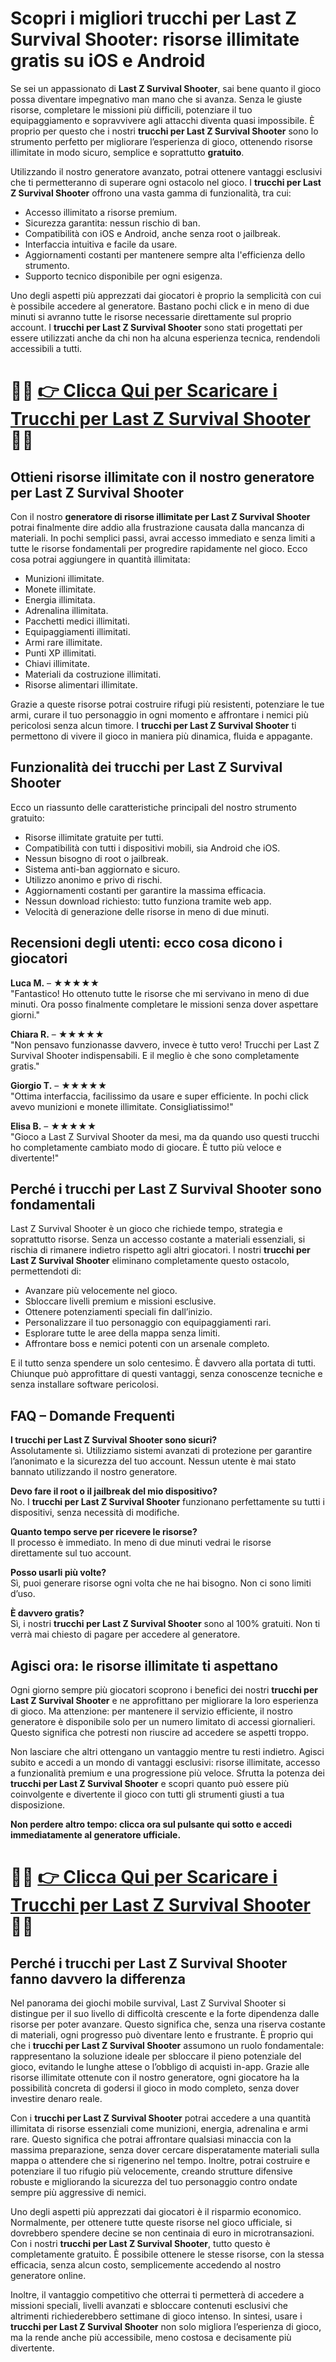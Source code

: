<h1>Scopri i migliori trucchi per Last Z Survival Shooter: risorse illimitate gratis su iOS e Android</h1>

<p>Se sei un appassionato di <strong>Last Z Survival Shooter</strong>, sai bene quanto il gioco possa diventare impegnativo man mano che si avanza. Senza le giuste risorse, completare le missioni più difficili, potenziare il tuo equipaggiamento e sopravvivere agli attacchi diventa quasi impossibile. È proprio per questo che i nostri <strong>trucchi per Last Z Survival Shooter</strong> sono lo strumento perfetto per migliorare l’esperienza di gioco, ottenendo risorse illimitate in modo sicuro, semplice e soprattutto <strong>gratuito</strong>.</p>

<p>Utilizzando il nostro generatore avanzato, potrai ottenere vantaggi esclusivi che ti permetteranno di superare ogni ostacolo nel gioco. I <strong>trucchi per Last Z Survival Shooter</strong> offrono una vasta gamma di funzionalità, tra cui:</p>

<ul>
  <li>Accesso illimitato a risorse premium.</li>
  <li>Sicurezza garantita: nessun rischio di ban.</li>
  <li>Compatibilità con iOS e Android, anche senza root o jailbreak.</li>
  <li>Interfaccia intuitiva e facile da usare.</li>
  <li>Aggiornamenti costanti per mantenere sempre alta l'efficienza dello strumento.</li>
  <li>Supporto tecnico disponibile per ogni esigenza.</li>
</ul>

<p>Uno degli aspetti più apprezzati dai giocatori è proprio la semplicità con cui è possibile accedere al generatore. Bastano pochi click e in meno di due minuti si avranno tutte le risorse necessarie direttamente sul proprio account. I <strong>trucchi per Last Z Survival Shooter</strong> sono stati progettati per essere utilizzati anche da chi non ha alcuna esperienza tecnica, rendendoli accessibili a tutti.</p>

# 🔴🔴 **[👉 Clicca Qui per Scaricare i Trucchi per Last Z Survival Shooter](https://tinyurl.com/ToccaSubito)** 🔴🔴

<h2>Ottieni risorse illimitate con il nostro generatore per Last Z Survival Shooter</h2>

<p>Con il nostro <strong>generatore di risorse illimitate per Last Z Survival Shooter</strong> potrai finalmente dire addio alla frustrazione causata dalla mancanza di materiali. In pochi semplici passi, avrai accesso immediato e senza limiti a tutte le risorse fondamentali per progredire rapidamente nel gioco. Ecco cosa potrai aggiungere in quantità illimitata:</p>

<ul>
  <li>Munizioni illimitate.</li>
  <li>Monete illimitate.</li>
  <li>Energia illimitata.</li>
  <li>Adrenalina illimitata.</li>
  <li>Pacchetti medici illimitati.</li>
  <li>Equipaggiamenti illimitati.</li>
  <li>Armi rare illimitate.</li>
  <li>Punti XP illimitati.</li>
  <li>Chiavi illimitate.</li>
  <li>Materiali da costruzione illimitati.</li>
  <li>Risorse alimentari illimitate.</li>
</ul>

<p>Grazie a queste risorse potrai costruire rifugi più resistenti, potenziare le tue armi, curare il tuo personaggio in ogni momento e affrontare i nemici più pericolosi senza alcun timore. I <strong>trucchi per Last Z Survival Shooter</strong> ti permettono di vivere il gioco in maniera più dinamica, fluida e appagante.</p>

<h2>Funzionalità dei trucchi per Last Z Survival Shooter</h2>

<p>Ecco un riassunto delle caratteristiche principali del nostro strumento gratuito:</p>

<ul>
  <li>Risorse illimitate gratuite per tutti.</li>
  <li>Compatibilità con tutti i dispositivi mobili, sia Android che iOS.</li>
  <li>Nessun bisogno di root o jailbreak.</li>
  <li>Sistema anti-ban aggiornato e sicuro.</li>
  <li>Utilizzo anonimo e privo di rischi.</li>
  <li>Aggiornamenti costanti per garantire la massima efficacia.</li>
  <li>Nessun download richiesto: tutto funziona tramite web app.</li>
  <li>Velocità di generazione delle risorse in meno di due minuti.</li>
</ul>

<h2>Recensioni degli utenti: ecco cosa dicono i giocatori</h2>

<p><strong>Luca M.</strong> – ★★★★★<br>
"Fantastico! Ho ottenuto tutte le risorse che mi servivano in meno di due minuti. Ora posso finalmente completare le missioni senza dover aspettare giorni."</p>

<p><strong>Chiara R.</strong> – ★★★★★<br>
"Non pensavo funzionasse davvero, invece è tutto vero! Trucchi per Last Z Survival Shooter indispensabili. E il meglio è che sono completamente gratis."</p>

<p><strong>Giorgio T.</strong> – ★★★★★<br>
"Ottima interfaccia, facilissimo da usare e super efficiente. In pochi click avevo munizioni e monete illimitate. Consigliatissimo!"</p>

<p><strong>Elisa B.</strong> – ★★★★★<br>
"Gioco a Last Z Survival Shooter da mesi, ma da quando uso questi trucchi ho completamente cambiato modo di giocare. È tutto più veloce e divertente!"</p>

<h2>Perché i trucchi per Last Z Survival Shooter sono fondamentali</h2>

<p>Last Z Survival Shooter è un gioco che richiede tempo, strategia e soprattutto risorse. Senza un accesso costante a materiali essenziali, si rischia di rimanere indietro rispetto agli altri giocatori. I nostri <strong>trucchi per Last Z Survival Shooter</strong> eliminano completamente questo ostacolo, permettendoti di:</p>

<ul>
  <li>Avanzare più velocemente nel gioco.</li>
  <li>Sbloccare livelli premium e missioni esclusive.</li>
  <li>Ottenere potenziamenti speciali fin dall’inizio.</li>
  <li>Personalizzare il tuo personaggio con equipaggiamenti rari.</li>
  <li>Esplorare tutte le aree della mappa senza limiti.</li>
  <li>Affrontare boss e nemici potenti con un arsenale completo.</li>
</ul>

<p>E il tutto senza spendere un solo centesimo. È davvero alla portata di tutti. Chiunque può approfittare di questi vantaggi, senza conoscenze tecniche e senza installare software pericolosi.</p>

<h2>FAQ – Domande Frequenti</h2>

<p><strong>I trucchi per Last Z Survival Shooter sono sicuri?</strong><br>
Assolutamente sì. Utilizziamo sistemi avanzati di protezione per garantire l’anonimato e la sicurezza del tuo account. Nessun utente è mai stato bannato utilizzando il nostro generatore.</p>

<p><strong>Devo fare il root o il jailbreak del mio dispositivo?</strong><br>
No. I <strong>trucchi per Last Z Survival Shooter</strong> funzionano perfettamente su tutti i dispositivi, senza necessità di modifiche.</p>

<p><strong>Quanto tempo serve per ricevere le risorse?</strong><br>
Il processo è immediato. In meno di due minuti vedrai le risorse direttamente sul tuo account.</p>

<p><strong>Posso usarli più volte?</strong><br>
Sì, puoi generare risorse ogni volta che ne hai bisogno. Non ci sono limiti d’uso.</p>

<p><strong>È davvero gratis?</strong><br>
Sì, i nostri <strong>trucchi per Last Z Survival Shooter</strong> sono al 100% gratuiti. Non ti verrà mai chiesto di pagare per accedere al generatore.</p>

<h2>Agisci ora: le risorse illimitate ti aspettano</h2>

<p>Ogni giorno sempre più giocatori scoprono i benefici dei nostri <strong>trucchi per Last Z Survival Shooter</strong> e ne approfittano per migliorare la loro esperienza di gioco. Ma attenzione: per mantenere il servizio efficiente, il nostro generatore è disponibile solo per un numero limitato di accessi giornalieri. Questo significa che potresti non riuscire ad accedere se aspetti troppo.</p>

<p>Non lasciare che altri ottengano un vantaggio mentre tu resti indietro. Agisci subito e accedi a un mondo di vantaggi esclusivi: risorse illimitate, accesso a funzionalità premium e una progressione più veloce. Sfrutta la potenza dei <strong>trucchi per Last Z Survival Shooter</strong> e scopri quanto può essere più coinvolgente e divertente il gioco con tutti gli strumenti giusti a tua disposizione.</p>

<p><strong>Non perdere altro tempo: clicca ora sul pulsante qui sotto e accedi immediatamente al generatore ufficiale.</strong></p>

# 🔴🔴 **[👉 Clicca Qui per Scaricare i Trucchi per Last Z Survival Shooter](https://tinyurl.com/ToccaSubito)** 🔴🔴

<h2>Perché i trucchi per Last Z Survival Shooter fanno davvero la differenza</h2>

<p>Nel panorama dei giochi mobile survival, Last Z Survival Shooter si distingue per il suo livello di difficoltà crescente e la forte dipendenza dalle risorse per poter avanzare. Questo significa che, senza una riserva costante di materiali, ogni progresso può diventare lento e frustrante. È proprio qui che i <strong>trucchi per Last Z Survival Shooter</strong> assumono un ruolo fondamentale: rappresentano la soluzione ideale per sbloccare il pieno potenziale del gioco, evitando le lunghe attese o l’obbligo di acquisti in-app. Grazie alle risorse illimitate ottenute con il nostro generatore, ogni giocatore ha la possibilità concreta di godersi il gioco in modo completo, senza dover investire denaro reale.</p>

<p>Con i <strong>trucchi per Last Z Survival Shooter</strong> potrai accedere a una quantità illimitata di risorse essenziali come munizioni, energia, adrenalina e armi rare. Questo significa che potrai affrontare qualsiasi minaccia con la massima preparazione, senza dover cercare disperatamente materiali sulla mappa o attendere che si rigenerino nel tempo. Inoltre, potrai costruire e potenziare il tuo rifugio più velocemente, creando strutture difensive robuste e migliorando la sicurezza del tuo personaggio contro ondate sempre più aggressive di nemici.</p>

<p>Uno degli aspetti più apprezzati dai giocatori è il risparmio economico. Normalmente, per ottenere tutte queste risorse nel gioco ufficiale, si dovrebbero spendere decine se non centinaia di euro in microtransazioni. Con i nostri <strong>trucchi per Last Z Survival Shooter</strong>, tutto questo è completamente gratuito. È possibile ottenere le stesse risorse, con la stessa efficacia, senza alcun costo, semplicemente accedendo al nostro generatore online.</p>

<p>Inoltre, il vantaggio competitivo che otterrai ti permetterà di accedere a missioni speciali, livelli avanzati e sbloccare contenuti esclusivi che altrimenti richiederebbero settimane di gioco intenso. In sintesi, usare i <strong>trucchi per Last Z Survival Shooter</strong> non solo migliora l’esperienza di gioco, ma la rende anche più accessibile, meno costosa e decisamente più divertente.</p>
